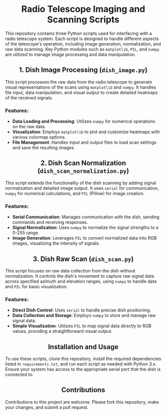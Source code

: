 # <div align="center">Radio Telescope Imaging and Scanning Scripts</div>

This repository contains three Python scripts used for interfacing with a radio telescope system. Each script is designed to handle different aspects of the telescope's operation, including image generation, normalization, and raw data scanning. Key Python modules such as `matplotlib`, `PIL`, and `numpy` are utilized to manage image processing and data manipulation.

## <div align="center">1. Dish Image Processing (`dish_image.py`)</div>

This script processes the raw data from the radio telescope to generate visual representations of the scans using `matplotlib` and `numpy`. It handles file input, data manipulation, and visual output to create detailed heatmaps of the received signals.

### Features:
- **Data Loading and Processing**: Utilizes `numpy` for numerical operations on the raw data.
- **Visualization**: Employs `matplotlib` to plot and customize heatmaps with various colormap options.
- **File Management**: Handles input and output files to load scan settings and save the resulting images.

## <div align="center">2. Dish Scan Normalization (`dish_scan_normalization.py`)</div>

This script extends the functionality of the dish scanning by adding signal normalization and detailed image output. It uses `serial` for communication, `numpy` for numerical calculations, and `PIL` (Pillow) for image creation.

### Features:
- **Serial Communication**: Manages communication with the dish, sending commands and receiving responses.
- **Signal Normalization**: Uses `numpy` to normalize the signal strengths to a 0-255 range.
- **Image Generation**: Leverages `PIL` to convert normalized data into RGB images, visualizing the intensity of signals.

## <div align="center">3. Dish Raw Scan (`dish_scan.py`)</div>

This script focuses on raw data collection from the dish without normalization. It controls the dish's movement to capture raw signal data across specified azimuth and elevation ranges, using `numpy` to handle data and `PIL` for basic visualization.

### Features:
- **Direct Dish Control**: Uses `serial` to handle precise dish positioning.
- **Data Collection and Storage**: Employs `numpy` to store and manage raw signal data.
- **Simple Visualization**: Utilizes `PIL` to map signal data directly to RGB values, providing a straightforward visual output.

## <div align="center">Installation and Usage</div>

To use these scripts, clone this repository, install the required dependencies listed in `requirements.txt`, and run each script as needed with Python 3.x. Ensure your system has access to the appropriate serial port that the dish is connected to.

## <div align="center">Contributions</div>

Contributions to this project are welcome. Please fork this repository, make your changes, and submit a pull request.
